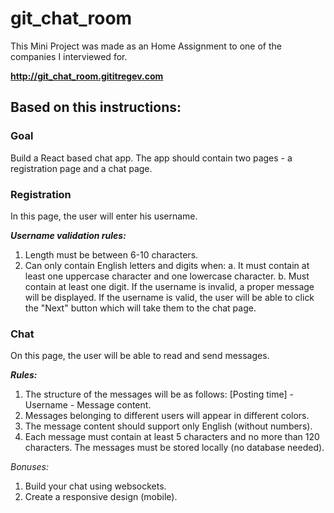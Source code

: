# git_chat_room

This Mini Project was made as an Home Assignment to one of the companies I interviewed for.

**http://git_chat_room.gititregev.com**

## Based on this instructions:

### Goal

Build a React based chat app.
The app should contain two pages - a registration page and a chat page.

### Registration
In this page, the user will enter his username.

**_Username validation rules:_**
1. Length must be between 6-10 characters.
2. Can only contain English letters and digits when:
a. It must contain at least one uppercase character and one lowercase character.
b. Must contain at least one digit.
If the username is invalid, a proper message will be displayed.
If the username is valid, the user will be able to click the "Next" button which will take them to
the chat page.

### Chat
On this page, the user will be able to read and send messages.

**_Rules:_**
1. The structure of the messages will be as follows:
[Posting time] - Username - Message content.
2. Messages belonging to different users will appear in different colors.
3. The message content should support only English (without numbers).
4. Each message must contain at least 5 characters and no more than 120 characters.
The messages must be stored locally (no database needed).

_Bonuses:_
1. Build your chat using websockets.
2. Create a responsive design (mobile).
